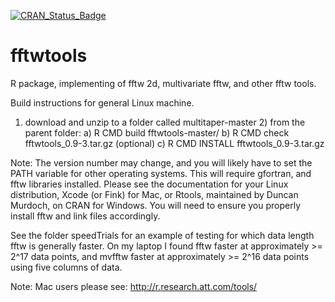 [![CRAN_Status_Badge](http://www.r-pkg.org/badges/version/fftwtools)](https://cran.r-project.org/package=fftwtools)

fftwtools
=========

R package, implementing of fftw 2d, multivariate fftw, and other fftw tools.

Build instructions for general Linux machine.

1) download and unzip to a folder called multitaper-master 2) from the parent folder: a) R CMD build fftwtools-master/ b) R CMD check fftwtools_0.9-3.tar.gz (optional) c) R CMD INSTALL fftwtools_0.9-3.tar.gz 

Note: The version number may change, and you will likely have to set the PATH variable for other operating systems. This will require gfortran, and fftw libraries installed. Please see the documentation for your Linux distribution, Xcode (or Fink) for Mac, or Rtools, maintained by Duncan Murdoch, on CRAN for Windows. You will need to ensure you properly install fftw and link files accordingly. 

See the folder speedTrials for an example of testing for which data length fftw is generally faster. On my laptop I found fftw faster at approximately >= 2^17 data points, and mvfftw faster at approximately >= 2^16 data points using five columns of data.

Note: Mac users please see: http://r.research.att.com/tools/
